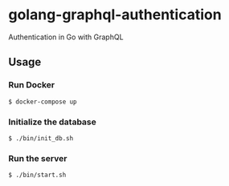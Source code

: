 # golang-graphql-authentication
Authentication in Go with GraphQL

## Usage

### Run Docker

```
$ docker-compose up
```

### Initialize the database

```
$ ./bin/init_db.sh
```

### Run the server

```
$ ./bin/start.sh
```
